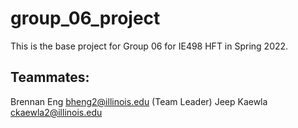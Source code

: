 # group_06_project

This is the base project for Group 06 for IE498 HFT in Spring 2022.


## Teammates:

Brennan Eng bheng2@illinois.edu (Team Leader)
Jeep Kaewla ckaewla2@illinois.edu
